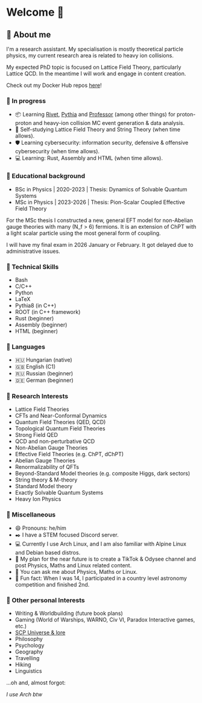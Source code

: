 # Welcome 👋

## 🌱 About me
I'm a research assistant. My specialisation is mostly theoretical particle physics,
my current research area is related to heavy ion collisions.

My expected PhD topic is focused on Lattice Field Theory, particularly Lattice QCD.
In the meantime I will work and engage in content creation.

Check out my Docker Hub repos [here](https://hub.docker.com/u/77rev)!

### 🚧 In progress
- 📦 Learning [Rivet](https://rivet.hepforge.org/), [Pythia](https://pythia.org/) and [Professor](https://professor.hepforge.org/) (among other things) for proton-proton and heavy-ion collision MC event generation & data analysis.
- 🔬 Self-studying Lattice Field Theory and String Theory (when time allows).
- 🛡️ Learning cybersecurity: information security, defensive & offensive cybersecurity (when time allows).
- 💻 Learning: Rust, Assembly and HTML (when time allows).

### 🔭 Educational background
- BSc in Physics | 2020-2023 | Thesis: Dynamics of Solvable Quantum Systems
- MSc in Physics | 2023-2026 | Thesis: Pion-Scalar Coupled Effective Field Theory

For the MSc thesis I constructed a new, general EFT model for non-Abelian gauge theories with many (N_f > 6) fermions.
It is an extension of ChPT with a light scalar particle using the most general form of coupling.

I will have my final exam in 2026 January or February. It got delayed due to administrative issues.

### 💾 Technical Skills
- Bash
- C/C++
- Python
- LaTeX
- Pythia8 (in C++)
- ROOT (in C++ framework)
- Rust (beginner)
- Assembly (beginner)
- HTML (beginner)

### 📖 Languages
- 🇭🇺 Hungarian (native)
- 🇬🇧 English (C1)
- 🇷🇺 Russian (beginner)
- 🇩🇪 German (beginner)

### 📡 Research Interests
- Lattice Field Theories
- CFTs and Near-Conformal Dynamics
- Quantum Field Theories (QED, QCD)
- Topological Quantum Field Theories
- Strong Field QED
- QCD and non-perturbative QCD
- Non-Abelian Gauge Theories
- Effective Field Theories (e.g. ChPT, dChPT)
- Abelian Gauge Theories
- Renormalizability of QFTs
- Beyond-Standard Model theories (e.g. composite Higgs, dark sectors)
- String theory & M-theory
- Standard Model theory
- Exactly Solvable Quantum Systems
- Heavy Ion Physics

### 🔰 Miscellaneous
- 😄 Pronouns: he/him
- ✒️ I have a STEM focused Discord server.
- 💻 Currently I use Arch Linux, and I am also familiar with Alpine Linux and Debian based distros.
- 📜 My plan for the near future is to create a TikTok & Odysee channel and post Physics, Maths and Linux related content.
- 💬 You can ask me about Physics, Maths or Linux.
- 🧲 Fun fact: When I was 14, I participated in a country level astronomy competition and finished 2nd.

### 🎯 Other personal Interests
- Writing & Worldbuilding (future book plans)
- Gaming (World of Warships, WARNO, Civ VI, Paradox Interactive games, etc.)
- [SCP Universe & lore](https://scp-wiki.wikidot.com/)
- Philosophy
- Psychology
- Geography
- Travelling
- Hiking
- Linguistics


...oh and, almost forgot:

*I use Arch btw*
